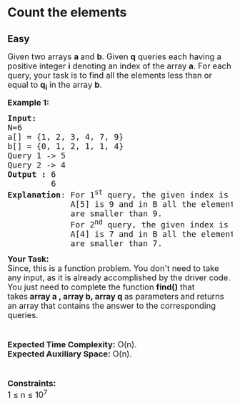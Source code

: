 # Count the elements
## Easy
<div class="problems_problem_content__Xm_eO"><p><span style="font-size:18px">Given two arrays <strong>a </strong>and <strong>b</strong>. Given <strong>q</strong> queries each having a positive integer <strong>i</strong> denoting an index of the array <strong>a</strong>. For each query, your task is to find all the elements less than or equal to <strong>q<sub>i</sub></strong> in the array <strong>b</strong>.</span></p>

<p><span style="font-size:18px"><strong>Example 1:</strong></span></p>

<pre><span style="font-size:18px"><strong>Input:
</strong>N=6
a[] = {1, 2, 3, 4, 7, 9}
b[] = {0, 1, 2, 1, 1, 4} 
Query 1 -&gt; 5
Query 2 -&gt; 4
<strong>Output :</strong> 6
&nbsp;        6
<strong>Explanation</strong>: For 1<sup>st</sup> query, the given index is 5,
&nbsp;            A[5] is 9 and in B all the elements 
&nbsp;            are smaller than 9.
             For 2<sup>nd</sup> query, the given index is 4, 
&nbsp;            A[4] is 7 and in B all the elements 
&nbsp;            are smaller than 7.&nbsp;  </span></pre>

<p><span style="font-size:18px"><strong>Your Task:</strong><br>
Since, this is a function problem. You don't need to take any input, as it is already accomplished by the driver code. You just need to complete the function <strong>find()</strong>&nbsp;that takes<strong>&nbsp;array a , array b, array q </strong>as parameters<strong>&nbsp;</strong>and returns an array that contains the answer to the corresponding queries.&nbsp;</span></p>

<p>&nbsp;</p>

<p><span style="font-size:18px"><strong>Expected Time Complexity:</strong> O(n).<br>
<strong>Expected Auxiliary Space:</strong> O(n).</span></p>

<p>&nbsp;</p>

<p><span style="font-size:18px"><strong>Constraints:</strong><br>
1 ≤ n ≤ 10<sup>7</sup></span></p>

<p>&nbsp;</p>
</div>